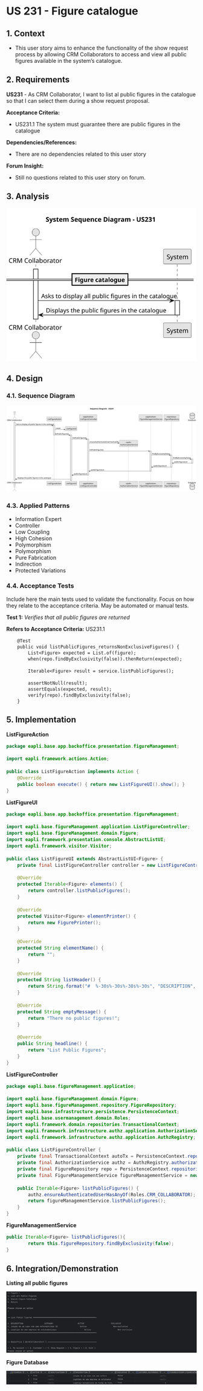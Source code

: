 # US 231 - Figure catalogue

## 1. Context

* This user story aims to enhance the functionality of the show request process by allowing CRM Collaborators to access and view all public figures available in the system’s catalogue.

## 2. Requirements

**US231** - As CRM Collaborator, I want to list al public figures in the catalogue so that I can select them during a show request proposal.

**Acceptance Criteria:**

- US231.1 The system must guarantee there are public figures in the catalogue

**Dependencies/References:**

* There are no dependencies related to this user story

**Forum Insight:**

* Still no questions related to this user story on forum.

## 3. Analysis

![System Sequence Diagram](images/system-sequence-diagram-US231.svg)

## 4. Design


### 4.1. Sequence Diagram

![Sequence Diagram](images/sequence-diagram-US231.svg)

### 4.3. Applied Patterns

- Information Expert
- Controller
- Low Coupling
- High Cohesion
- Polymorphism
- Polymorphism
- Pure Fabrication
- Indirection
- Protected Variations

### 4.4. Acceptance Tests

Include here the main tests used to validate the functionality. Focus on how they relate to the acceptance criteria. May be automated or manual tests.

**Test 1:** *Verifies that all public figures are returned*

**Refers to Acceptance Criteria:** US231.1


```
    @Test
    public void listPublicFigures_returnsNonExclusiveFigures() {
        List<Figure> expected = List.of(figure);
        when(repo.findByExclusivity(false)).thenReturn(expected);

        Iterable<Figure> result = service.listPublicFigures();

        assertNotNull(result);
        assertEquals(expected, result);
        verify(repo).findByExclusivity(false);
    }
````

## 5. Implementation

**ListFigureAction**
```java
package eapli.base.app.backoffice.presentation.figureManagement;

import eapli.framework.actions.Action;

public class ListFigureAction implements Action {
    @Override
    public boolean execute() { return new ListFigureUI().show(); }
}
```

**ListFigureUI**
```java
package eapli.base.app.backoffice.presentation.figureManagement;

import eapli.base.figureManagement.application.ListFigureController;
import eapli.base.figureManagement.domain.Figure;
import eapli.framework.presentation.console.AbstractListUI;
import eapli.framework.visitor.Visitor;

public class ListFigureUI extends AbstractListUI<Figure> {
    private final ListFigureController controller = new ListFigureController();

    @Override
    protected Iterable<Figure> elements() {
        return controller.listPublicFigures();
    }

    @Override
    protected Visitor<Figure> elementPrinter() {
        return new FigurePrinter();
    }

    @Override
    protected String elementName() {
        return "";
    }

    @Override
    protected String listHeader() {
        return String.format("#  %-30s%-30s%-30s%-30s", "DESCRIPTION", "CATEGORY", "ACTIVE", "EXCLUSIVE");
    }

    @Override
    protected String emptyMessage() {
        return "There no public figures!";
    }

    @Override
    public String headline() {
        return "List Public Figures";
    }
}

```

**ListFigureController**
```java
package eapli.base.figureManagement.application;

import eapli.base.figureManagement.domain.Figure;
import eapli.base.figureManagement.repository.FigureRepository;
import eapli.base.infrastructure.persistence.PersistenceContext;
import eapli.base.usermanagement.domain.Roles;
import eapli.framework.domain.repositories.TransactionalContext;
import eapli.framework.infrastructure.authz.application.AuthorizationService;
import eapli.framework.infrastructure.authz.application.AuthzRegistry;

public class ListFigureController {
    private final TransactionalContext autoTx = PersistenceContext.repositories().newTransactionalContext();
    private final AuthorizationService authz = AuthzRegistry.authorizationService();
    private final FigureRepository repo = PersistenceContext.repositories().figures(autoTx);
    private final FigureManagementService figureManagementService = new FigureManagementService(repo);

    public Iterable<Figure> listPublicFigures() {
        authz.ensureAuthenticatedUserHasAnyOf(Roles.CRM_COLLABORATOR);
        return figureManagementService.listPublicFigures();
    }
}
```

**FigureManagementService**
```java
public Iterable<Figure> listPublicFigures(){
        return this.figureRepository.findByExclusivity(false);
}
```

## 6. Integration/Demonstration


**Listing all public figures**

![List-figures](images/demonstration/list-figures.png)

**Figure Database**

![Show-Request-database](images/demonstration/figure_database.png)
